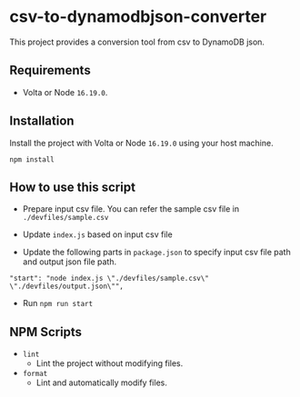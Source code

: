 # csv-to-dynamodbjson-converter

This project provides a conversion tool from csv to DynamoDB json.

## Requirements

* Volta or Node `16.19.0`.

## Installation

Install the project with Volta or Node `16.19.0` using your host machine.

```
npm install
```

## How to use this script

- Prepare input csv file. You can refer the sample csv file in `./devfiles/sample.csv`

- Update `index.js` based on input csv file

- Update the following parts in `package.json` to specify input csv file path and output json file path.

```
"start": "node index.js \"./devfiles/sample.csv\" \"./devfiles/output.json\"",
```

- Run `npm run start`

## NPM Scripts

* `lint`
  * Lint the project without modifying files.
* `format`
  * Lint and automatically modify files.
